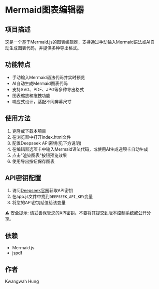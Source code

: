 # Mermaid图表编辑器

## 项目描述
这是一个基于Mermaid.js的图表编辑器，支持通过手动输入Mermaid语法或AI自动生成图表代码，并提供多种导出格式。

## 功能特点
- 手动输入Mermaid语法代码并实时预览
- AI自动生成Mermaid图表代码
- 支持SVG、PDF、JPG等多种导出格式
- 图表缩放和拖拽功能
- 响应式设计，适配不同屏幕尺寸

## 使用方法
1. 克隆或下载本项目
2. 在浏览器中打开index.html文件
3. 配置Deepseek API密钥(见下方说明)
4. 在编辑器选项卡中输入Mermaid语法代码，或使用AI生成选项卡自动生成
5. 点击"渲染图表"按钮预览效果
6. 使用导出按钮保存图表

## API密钥配置
1. 访问[Deepseek官网](https://www.deepseek.com)获取API密钥
2. 在app.js文件中找到`DEEPSEEK_API_KEY`变量
3. 将您的API密钥赋值给该变量

⚠️ 安全提示: 请妥善保管您的API密钥，不要将其提交到版本控制系统或公开分享。

## 依赖
- Mermaid.js
- jspdf

## 作者
Kwangwah Hung